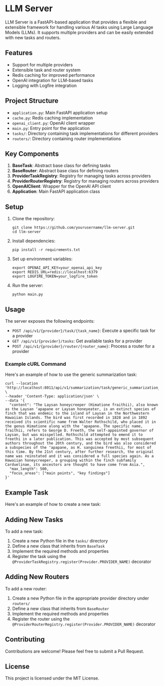 # LLM Server

LLM Server is a FastAPI-based application that provides a flexible and extensible framework for handling various AI tasks using Large Language Models (LLMs). It supports multiple providers and can be easily extended with new tasks and routers.

## Features

- Support for multiple providers
- Extensible task and router system
- Redis caching for improved performance
- OpenAI integration for LLM-based tasks
- Logging with Logfire integration

## Project Structure

- `application.py`: Main FastAPI application setup
- `cache.py`: Redis caching implementation
- `openai_client.py`: OpenAI client wrapper
- `main.py`: Entry point for the application
- `tasks/`: Directory containing task implementations for different providers
- `routers/`: Directory containing router implementations

## Key Components

1. **BaseTask**: Abstract base class for defining tasks
2. **BaseRouter**: Abstract base class for defining routers
3. **ProviderTaskRegistry**: Registry for managing tasks across providers
4. **ProviderRouterRegistry**: Registry for managing routers across providers
5. **OpenAIClient**: Wrapper for the OpenAI API client
6. **Application**: Main FastAPI application class

## Setup

1. Clone the repository:
   ```
   git clone https://github.com/yourusername/llm-server.git
   cd llm-server
   ```

2. Install dependencies:
   ```
   pip install -r requirements.txt
   ```

3. Set up environment variables:
   ```
   export OPENAI_API_KEY=your_openai_api_key
   export REDIS_URL=redis://localhost:6379
   export LOGFIRE_TOKEN=your_logfire_token
   ```

4. Run the server:
   ```
   python main.py
   ```

## Usage

The server exposes the following endpoints:

- `POST /api/v1/{provider}/task/{task_name}`: Execute a specific task for a provider
- `GET /api/v1/{provider}/tasks`: Get available tasks for a provider
- `POST /api/v1/{provider}/router/{router_name}`: Process a router for a provider

### Example cURL Command

Here's an example of how to use the generic summarization task:

```
curl --location 'http://localhost:8011/api/v1/summarization/task/generic_summarization_task' \
--header 'Content-Type: application/json' \
--data '{
  "content": "The Laysan honeycreeper (Himatione fraithii), also known as the Laysan ʻapapane or Laysan honeyeater, is an extinct species of finch that was endemic to the island of Laysan in the Northwestern Hawaiian Islands. The bird was first recorded in 1828 and in 1892 received its scientific name from Walter Rothschild, who placed it in the genus Himatione along with the ʻapapane. The specific name, fraithii, refers to George D. Freeth, the self-appointed governor of Laysan, but was misspelled. Rothschild attempted to emend it to freethi in a later publication. This was accepted by most subsequent authors throughout the 20th century, and the bird was also considered a subspecies of the ʻapapane, as H. sanguinea freethii, for most of this time. By the 21st century, after further research, the original name was reinstated and it was considered a full species again. As a Hawaiian honeycreeper, a grouping within the finch subfamily Carduelinae, its ancestors are thought to have come from Asia.",
  "max_length": 500,
  "focus_areas": ["main points", "key findings"]
}'
```

## Example Task

Here's an example of how to create a new task:

## Adding New Tasks

To add a new task:

1. Create a new Python file in the `tasks/` directory
2. Define a new class that inherits from `BaseTask`
3. Implement the required methods and properties
4. Register the task using the `@ProviderTaskRegistry.register(Provider.PROVIDER_NAME)` decorator

## Adding New Routers

To add a new router:

1. Create a new Python file in the appropriate provider directory under `routers/`
2. Define a new class that inherits from `BaseRouter`
3. Implement the required methods and properties
4. Register the router using the `@ProviderRouterRegistry.register(Provider.PROVIDER_NAME)` decorator

## Contributing

Contributions are welcome! Please feel free to submit a Pull Request.

## License

This project is licensed under the MIT License.